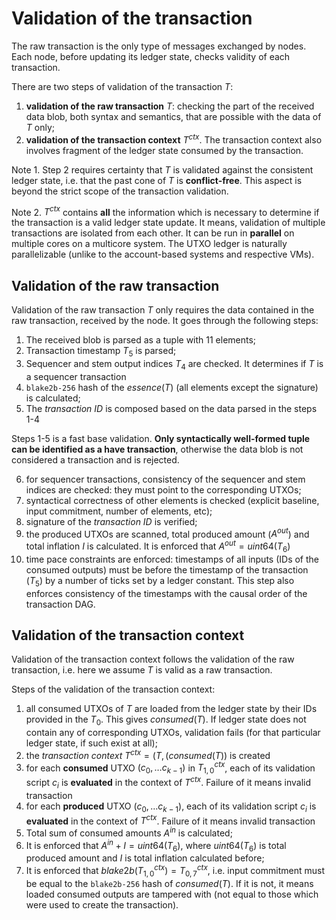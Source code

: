 # Validation of the transaction
The raw transaction is the only type of messages exchanged by nodes. Each node, before updating its ledger state, checks validity of each transaction.

There are two steps of validation of the transaction $T$:
1. **validation of the raw transaction** $T$: checking the part of the received data blob, both syntax and semantics, that are possible with the data of $T$ only;
2. **validation of the transaction context** $T^{ctx}$. The transaction context also involves fragment of the ledger state consumed by the transaction.

Note 1. Step 2 requires certainty that $T$ is validated against the consistent ledger state, i.e. that the past cone of $T$ is **conflict-free**. This aspect is beyond the strict scope of the transaction validation.

Note 2. $T^{ctx}$ contains **all** the information which is necessary to determine if the transaction is a valid ledger state update. It means, validation of multiple transactions are isolated from each other. It  can be run in **parallel** on multiple cores on a multicore system. The UTXO ledger is naturally parallelizable (unlike to the account-based systems and respective VMs).

## Validation of the raw transaction
Validation of the raw transaction $T$ only requires the data contained in the raw transaction, received by the node. It goes through the following steps:
1. The received blob is parsed as a tuple with 11 elements;
2. Transaction timestamp $T_5$ is parsed;
3. Sequencer and stem output indices $T_4$ are checked. It determines if $T$ is a sequencer transaction
4. `blake2b-256` hash of the $essence(T)$ (all elements except the signature) is calculated;
5. The *transaction ID* is composed based on the data parsed in the steps 1-4

Steps 1-5 is a fast base validation. **Only syntactically well-formed tuple can be identified as a have transaction**, otherwise the data blob is not considered a transaction and is rejected.

6. for sequencer transactions, consistency of the sequencer and stem indices are checked: they must point to the corresponding UTXOs;
7. syntactical correctness of other elements is checked (explicit baseline, input commitment, number of elements, etc);
8. signature of the *transaction ID* is verified;
9. the produced UTXOs are scanned, total produced amount ($A^{out}$) and total inflation $I$ is calculated. It is enforced that $A^{out}=uint64(T_6)$
10. time pace constraints are enforced: timestamps of all inputs (IDs of the consumed outputs) must be before the timestamp of the transaction ($T_5$) by a number of ticks set by a ledger constant. This step also enforces consistency of the timestamps with the causal order of the transaction DAG.

## Validation of the transaction context

Validation of the transaction context follows the validation of the raw transaction, i.e. here we assume $T$ is valid as a raw transaction.

Steps of the validation of the transaction context:

1. all consumed UTXOs of $T$ are loaded from the ledger state by their IDs provided in the $T_0$. This gives $consumed(T)$. If ledger state does not contain any of corresponding UTXOs, validation fails (for that particular ledger state, if such exist at all);
3. the *transaction context* $T^{ctx}=(T, (consumed(T))$ is created
4. for each **consumed** UTXO $(c_0, \dots c_{k-1})$  in $T^{ctx}_{1,0}$, each of its validation script $c_i$ is **evaluated** in the context of $T^{ctx}$. Failure of it means invalid transaction
5. for each **produced** UTXO $(c_0, \dots c_{k-1})$, each of its validation script $c_i$ is **evaluated** in the context of $T^{ctx}$. Failure of it means invalid transaction
6. Total sum of consumed amounts $A^{in}$ is calculated;
7. It is enforced that $A^{in}+I=uint64(T_6)$, where $uint64(T_6)$ is total produced amount and $I$ is total inflation calculated before;
8. It is enforced that $blake2b(T^{ctx}_{1,0})=T^{ctx}_{0,7}$, i.e. input commitment must be equal to the `blake2b-256` hash of $consumed(T)$. If it is not, it means loaded consumed outputs are tampered with (not equal to those which were used to create the transaction).

